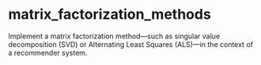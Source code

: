 # matrix_factorization_methods
Implement a matrix factorization method—such as singular value decomposition (SVD) or Alternating Least Squares (ALS)—in the context of a recommender system.
